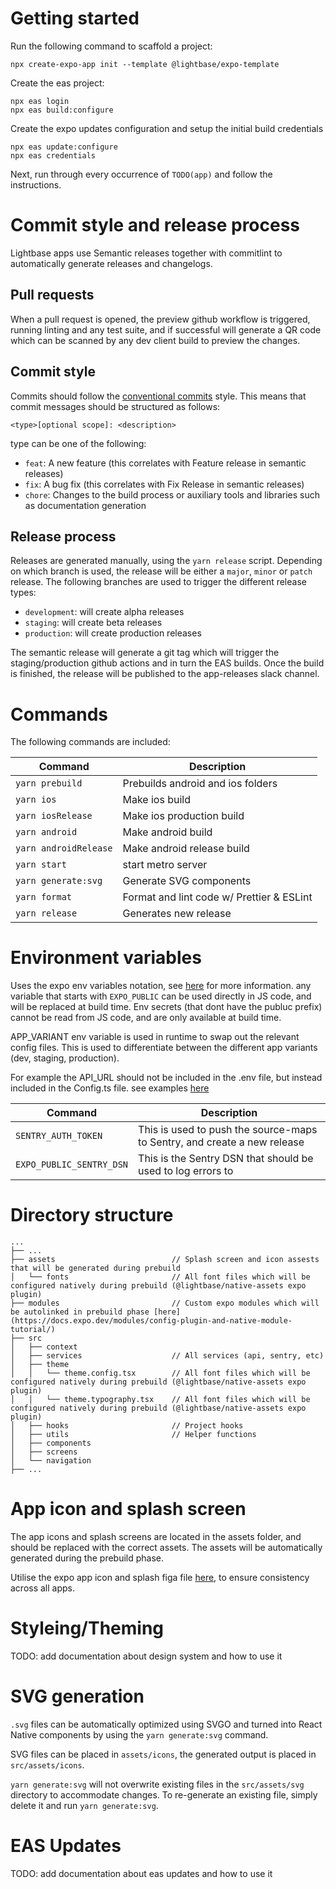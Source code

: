 # Getting started

Run the following command to scaffold a project:

```
npx create-expo-app init --template @lightbase/expo-template
```

Create the eas project:

```
npx eas login
npx eas build:configure
```

Create the expo updates configuration and setup the initial build credentials

```
npx eas update:configure
npx eas credentials
```

Next, run through every occurrence of `TODO(app)` and follow the instructions.

# Commit style and release process

Lightbase apps use Semantic releases together with commitlint to automatically generate releases and changelogs.

## Pull requests

When a pull request is opened, the preview github workflow is triggered, running linting and any test suite, and if successful will generate a QR code which can be scanned by any dev client build to preview the changes.

## Commit style

Commits should follow the [conventional commits](https://www.conventionalcommits.org/en/v1.0.0/) style. This means that commit messages should be structured as follows:

```
<type>[optional scope]: <description>
```

type can be one of the following:

- `feat`: A new feature (this correlates with Feature release in semantic releases)
- `fix`: A bug fix (this correlates with Fix Release in semantic releases)
- `chore`: Changes to the build process or auxiliary tools and libraries such as documentation generation

## Release process

Releases are generated manually, using the `yarn release` script. Depending on which branch is used, the release will be either a `major`, `minor` or `patch` release. The following branches are used to trigger the different release types:

- `development`: will create alpha releases
- `staging`: will create beta releases
- `production`: will create production releases

The semantic release will generate a git tag which will trigger the staging/production github actions and in turn the EAS builds. Once the build is finished, the release will be published to the app-releases slack channel.

# Commands

The following commands are included:

| Command               | Description                               |
| --------------------- | ----------------------------------------- |
| `yarn prebuild`       | Prebuilds android and ios folders         |
| `yarn ios`            | Make ios build                            |
| `yarn iosRelease`     | Make ios production build                 |
| `yarn android`        | Make android build                        |
| `yarn androidRelease` | Make android release build                |
| `yarn start`          | start metro server                        |
| `yarn generate:svg`   | Generate SVG components                   |
| `yarn format`         | Format and lint code w/ Prettier & ESLint |
| `yarn release`        | Generates new release                     |

# Environment variables

Uses the expo env variables notation, see [here](https://docs.expo.dev/guides/environment-variables/) for more information.
any variable that starts with `EXPO_PUBLIC` can be used directly in JS code, and will be replaced at build time. Env secrets (that dont have the publuc prefix) cannot be read from JS code, and are only available at build time.

APP_VARIANT env variable is used in runtime to swap out the relevant config files. This is used to differentiate between the different app variants (dev, staging, production).

For example the API_URL should not be included in the .env file, but instead included in the Config.ts file. see examples [here](https://docs.expo.dev/eas-update/environment-variables/#sharing-environment-variables-between-local-development-eas-update-and-eas-build)

| Command                  | Description                                                              |
| ------------------------ | ------------------------------------------------------------------------ |
| `SENTRY_AUTH_TOKEN`      | This is used to push the source-maps to Sentry, and create a new release |
| `EXPO_PUBLIC_SENTRY_DSN` | This is the Sentry DSN that should be used to log errors to              |

# Directory structure

```
...
├── ...
├── assets                          // Splash screen and icon assests that will be generated during prebuild
│   └── fonts                       // All font files which will be configured natively during prebuild (@lightbase/native-assets expo plugin)
├── modules                         // Custom expo modules which will be autolinked in prebuild phase [here](https://docs.expo.dev/modules/config-plugin-and-native-module-tutorial/)
├── src
│   ├── context
│   ├── services                    // All services (api, sentry, etc)
│   ├── theme
│   │   └── theme.config.tsx        // All font files which will be configured natively during prebuild (@lightbase/native-assets expo plugin)
│   │   └── theme.typography.tsx    // All font files which will be configured natively during prebuild (@lightbase/native-assets expo plugin)
│   ├── hooks                       // Project hooks
│   ├── utils                       // Helper functions
│   ├── components
│   ├── screens
│   └── navigation
├── ...
```

# App icon and splash screen

The app icons and splash screens are located in the assets folder, and should be replaced with the correct assets. The assets will be automatically generated during the prebuild phase.

Utilise the expo app icon and splash figa file [here](https://www.figma.com/community/file/1155362909441341285/Expo-App-Icon-%26-Splash), to ensure consistency across all apps.

# Styleing/Theming

TODO: add documentation about design system and how to use it

# SVG generation

`.svg` files can be automatically optimized using SVGO and turned into React Native components by using the
`yarn generate:svg` command.

SVG files can be placed in `assets/icons`, the generated output is placed in `src/assets/icons`.

`yarn generate:svg` will not overwrite existing files in the `src/assets/svg` directory to accommodate
changes. To re-generate an existing file, simply delete it and run `yarn generate:svg`.

# EAS Updates

TODO: add documentation about eas updates and how to use it

